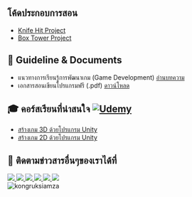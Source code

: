 ## โค้ดประกอบการสอน
- [Knife Hit Project](https://mega.nz/file/jTQk0QDT#WtaQmlt3kt3gkyDB47Yx-ENl6mT9VIcsflcAikpVNPU)  
- [Box Tower Project](https://mega.nz/file/CWAywYbb#mQll6Qcn8n25A0twbRIHGtvABt6vCCLcb19JISiwNC4)

## 🚀 Guideline & Documents
- แนวทางการเรียนรู้การพัฒนาเกม (Game Development) [อ่านบทความ](https://github.com/kongruksiamza/game-guideline)
- เอกสารสอนเขียนโปรแกรมฟรี (.pdf) [ดาวน์โหลด](https://github.com/kongruksiamza/ebook-for-education)

## 🎓 คอร์สเรียนที่น่าสนใจ [![Udemy](https://img.shields.io/badge/Udemy-A435F0?logo=udemy&logoColor=fff)](https://www.udemy.com/user/kong-ruksiam/)
- [สร้างเกม 3D ด้วยโปรแกรม Unity](https://www.udemy.com/course/unity-3d-game/?referralCode=F02D3B6DC87F9D3CB1CB)
- [สร้างเกม 2D ด้วยโปรแกรม Unity](https://www.udemy.com/course/unity-2d-tutorial/?referralCode=D74E1D9AA819BAA65847)

## 📢 ติดตามข่าวสารอื่นๆของเราได้ที่
<div id="badges">
  <a href="https://www.facebook.com/KongRuksiamTutorial" target="_blank">
    <img src="https://img.shields.io/badge/Facebook-1877F2?style=for-the-badge&logo=facebook&logoColor=white"/>
  </a>
  <a href="https://www.youtube.com/@KongRuksiamOfficial" target="_blank">
    <img src="https://img.shields.io/badge/YouTube-FF0000?style=for-the-badge&logo=youtube&logoColor=white"/>
  </a>
    <a href="https://www.udemy.com/user/kong-ruksiam/" target="_blank">
    <img src="https://img.shields.io/badge/Udemy-A435F0?style=for-the-badge&logo=Udemy&logoColor=white"/>
  </a>
  <a href="https://medium.com/@kongruksiam" target="_blank">
    <img src="https://img.shields.io/badge/Medium-12100E?style=for-the-badge&logo=medium&logoColor=white"/>
  </a>
  <a href="https://codepen.io/kongruksiamstudio" target="_blank">
    <img src="https://img.shields.io/badge/Codepen-000000?style=for-the-badge&logo=codepen&logoColor=white"/>
  </a>
  <a href="https://www.tiktok.com/@kongruksiamstudio" target="_blank">
    <img src="https://img.shields.io/badge/TikTok-000000?style=for-the-badge&logo=tiktok&logoColor=white"/>
  </a>
  <br>
  <img src="https://komarev.com/ghpvc/?username=kongruksiamza&style=flat-square&color=blue" alt="kongruksiamza"/>
</div>
